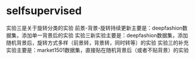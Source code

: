 # selfsupervised
实验三是关于旋转分类的实验
前景-背景-旋转持续更新主要是：deepfashion数据集，添加单一背景后的实验
实验三新实验主要是：deepfashion数据集，添加随机背景后，旋转方式多样（前景转，背景转，同时转等）的实验
实验三的补充实验主要是：market1501数据集，直接贴在随机背景后（或者不贴背景）的实验
